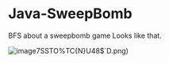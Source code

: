 # Java-SweepBomb
BFS about a sweepbomb game
Looks like that.

![image](SweepBomb/src/Visual/image/PJ1M~)7SSTO%TC{N}U48$`D.png)
